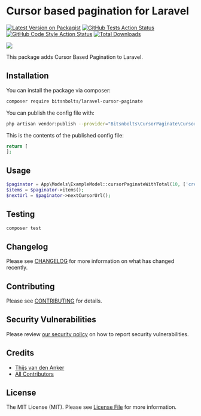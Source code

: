 # Cursor based pagination for Laravel

[![Latest Version on Packagist](https://img.shields.io/packagist/v/bitsnbolts/laravel-cursor-paginate.svg?style=flat-square)](https://packagist.org/packages/bitsnbolts/laravel-cursor-paginate)
[![GitHub Tests Action Status](https://img.shields.io/github/workflow/status/bitsnbolts/laravel-cursor-paginate/run-tests?label=tests)](https://github.com/bitsnbolts/laravel-cursor-paginate/actions?query=workflow%3ATests+branch%3Amaster)
[![GitHub Code Style Action Status](https://img.shields.io/github/workflow/status/bitsnbolts/laravel-cursor-paginate/Check%20&%20fix%20styling?label=code%20style)](https://github.com/bitsnbolts/laravel-cursor-paginate/actions?query=workflow%3A"Check+%26+fix+styling"+branch%3Amaster)
[![Total Downloads](https://img.shields.io/packagist/dt/bitsnbolts/laravel-cursor-paginate.svg?style=flat-square)](https://packagist.org/packages/bitsnbolts/laravel-cursor-paginate)

![](https://banners.beyondco.de/Laravel%20Cursor%20Paginate.png?theme=light&packageManager=composer+require&packageName=bitsnbolts%2Flaravel-cursor-paginate&pattern=anchorsAway&style=style_1&description=Cursor+based+pagination+for+Laravel&md=1&showWatermark=0&fontSize=100px&images=https%3A%2F%2Flaravel.com%2Fimg%2Flogomark.min.svg)

This package adds Cursor Based Pagination to Laravel.

## Installation

You can install the package via composer:

```bash
composer require bitsnbolts/laravel-cursor-paginate
```

You can publish the config file with:
```bash
php artisan vendor:publish --provider="Bitsnbolts\CursorPaginate\CursorPaginateServiceProvider" --tag="laravel-cursor-paginate-config"
```

This is the contents of the published config file:

```php
return [
];
```

## Usage

```php
$paginator = App\Models\ExampleModel::cursorPaginateWithTotal(10, ['created_at' => 'desc', 'id' => 'desc']);
$items = $paginator->items();
$nextUrl = $paginator->nextCursorUrl();
```

## Testing

```bash
composer test
```

## Changelog

Please see [CHANGELOG](CHANGELOG.md) for more information on what has changed recently.

## Contributing

Please see [CONTRIBUTING](.github/CONTRIBUTING.md) for details.

## Security Vulnerabilities

Please review [our security policy](../../security/policy) on how to report security vulnerabilities.

## Credits

- [Thijs van den Anker](https://github.com/ThijsvandenAnker)
- [All Contributors](../../contributors)

## License

The MIT License (MIT). Please see [License File](LICENSE.md) for more information.
